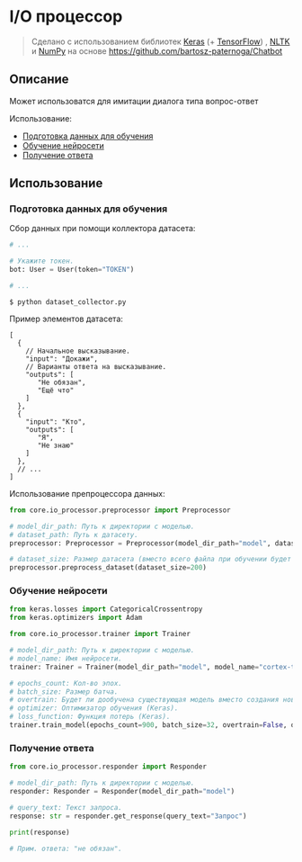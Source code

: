# I/O процессор

> Сделано с использованием библиотек [Keras](https://keras.io/) (+ [TensorFlow](https://www.tensorflow.org/))
> , [NLTK](https://www.nltk.org/) и [NumPy](https://numpy.org/) на основе https://github.com/bartosz-paternoga/Chatbot

## Описание

Может использоватся для имитации диалога типа вопрос-ответ

Использование:

- [Подготовка данных для обучения](#подготовка-данных-для-обучения)
- [Обучение нейросети](#обучение-нейросети)
- [Получение ответа](#получение-ответа)

## Использование

### Подготовка данных для обучения

Сбор данных при помощи коллектора датасета:

```python
# ...

# Укажите токен.
bot: User = User(token="TOKEN")

# ...
```

```shell
$ python dataset_collector.py
```

Пример элементов датасета:

```json5
[
  {
    // Начальное высказывание.
    "input": "Докажи",
    // Варианты ответа на высказывание.
    "outputs": [
       "Не обязан",
       "Ещё что"
    ]
  },
  {
    "input": "Кто",
    "outputs": [
       "Я",
       "Не знаю"
    ]
  },
  // ...
]
```

Использование препроцессора данных:

```python
from core.io_processor.preprocessor import Preprocessor

# model_dir_path: Путь к директории с моделью.
# dataset_path: Путь к датасету.
preprocessor: Preprocessor = Preprocessor(model_dir_path="model", dataset_path="data.json")

# dataset_size: Размер датасета (вместо всего файла при обучении будет использовано только указанное кол-во элементов).
preprocessor.preprocess_dataset(dataset_size=200)
```

### Обучение нейросети

```python
from keras.losses import CategoricalCrossentropy
from keras.optimizers import Adam

from core.io_processor.trainer import Trainer

# model_dir_path: Путь к директории с моделью.
# model_name: Имя нейросети.
trainer: Trainer = Trainer(model_dir_path="model", model_name="cortex-test")

# epochs_count: Кол-во эпох.
# batch_size: Размер батча.
# overtrain: Будет ли дообучена существующая модель вместо создания новой.
# optimizer: Оптимизатор обучения (Keras).
# loss_function: Функция потерь (Keras).
trainer.train_model(epochs_count=900, batch_size=32, overtrain=False, optimizer=Adam(), loss_function=CategoricalCrossentropy())
```

### Получение ответа

```python
from core.io_processor.responder import Responder

# model_dir_path: Путь к директории с моделью.
responder: Responder = Responder(model_dir_path="model")

# query_text: Текст запроса.
response: str = responder.get_response(query_text="Запрос")

print(response)

# Прим. ответа: "не обязан".
```